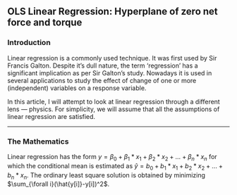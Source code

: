 ## OLS Linear Regression: Hyperplane of zero net force and torque

### Introduction

Linear regression is a commonly used technique. It was first used by Sir Francis Galton. Despite it’s dull nature, the term ‘regression’ has a significant implication as per Sir Galton’s study. Nowadays it is used in several applications to study the effect of change of one or more (independent) variables on a response variable.

In this article, I will attempt to look at linear regression through a different lens — physics. For simplicity, we will assume that all the assumptions of linear regression are satisfied.

---

### The Mathematics

Linear regression has the form $y = \beta_0 + \beta_1*x_1 + \beta_2*x_2 + ... + \beta_n*x_n$ for which the conditional mean is estimated as $\hat{y} = b_0 + b_1*x_1 + b_2*x_2 + ... + b_n*x_n$. The ordinary least square solution is obtained by minimizing $\sum_{\forall i}(\hat{y[i]}-y[i])^2$.

